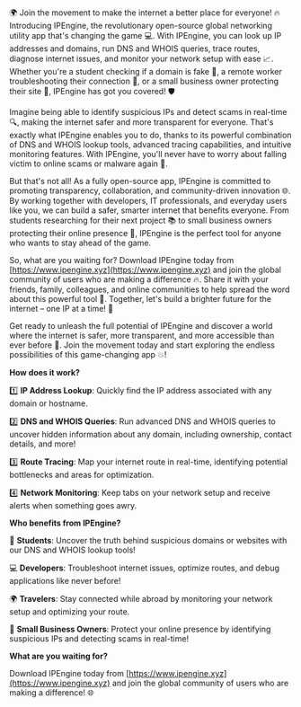 🌍 Join the movement to make the internet a better place for everyone! 🔥 Introducing IPEngine, the revolutionary open-source global networking utility app that's changing the game 💻. With IPEngine, you can look up IP addresses and domains, run DNS and WHOIS queries, trace routes, diagnose internet issues, and monitor your network setup with ease 📈. Whether you're a student checking if a domain is fake 🤔, a remote worker troubleshooting their connection 📍, or a small business owner protecting their site 💼, IPEngine has got you covered! 🛡️

Imagine being able to identify suspicious IPs and detect scams in real-time 🔍, making the internet safer and more transparent for everyone. That's exactly what IPEngine enables you to do, thanks to its powerful combination of DNS and WHOIS lookup tools, advanced tracing capabilities, and intuitive monitoring features. With IPEngine, you'll never have to worry about falling victim to online scams or malware again 💪.

But that's not all! As a fully open-source app, IPEngine is committed to promoting transparency, collaboration, and community-driven innovation 🌐. By working together with developers, IT professionals, and everyday users like you, we can build a safer, smarter internet that benefits everyone. From students researching for their next project 📚 to small business owners protecting their online presence 💸, IPEngine is the perfect tool for anyone who wants to stay ahead of the game.

So, what are you waiting for? Download IPEngine today from [https://www.ipengine.xyz](https://www.ipengine.xyz) and join the global community of users who are making a difference 🔥. Share it with your friends, family, colleagues, and online communities to help spread the word about this powerful tool 📢. Together, let's build a brighter future for the internet – one IP at a time! 🚀

Get ready to unleash the full potential of IPEngine and discover a world where the internet is safer, more transparent, and more accessible than ever before 🔑. Join the movement today and start exploring the endless possibilities of this game-changing app 💥!

**How does it work?**

1️⃣ **IP Address Lookup**: Quickly find the IP address associated with any domain or hostname.

2️⃣ **DNS and WHOIS Queries**: Run advanced DNS and WHOIS queries to uncover hidden information about any domain, including ownership, contact details, and more!

3️⃣ **Route Tracing**: Map your internet route in real-time, identifying potential bottlenecks and areas for optimization.

4️⃣ **Network Monitoring**: Keep tabs on your network setup and receive alerts when something goes awry.

**Who benefits from IPEngine?**

👥 **Students**: Uncover the truth behind suspicious domains or websites with our DNS and WHOIS lookup tools!

💻 **Developers**: Troubleshoot internet issues, optimize routes, and debug applications like never before!

🌍 **Travelers**: Stay connected while abroad by monitoring your network setup and optimizing your route.

💼 **Small Business Owners**: Protect your online presence by identifying suspicious IPs and detecting scams in real-time!

**What are you waiting for?**

Download IPEngine today from [https://www.ipengine.xyz](https://www.ipengine.xyz) and join the global community of users who are making a difference! 🌐